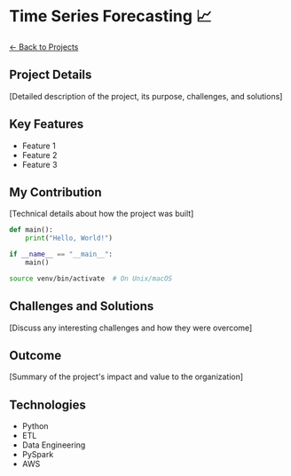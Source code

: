 # Time Series Forecasting 📈
[← Back to Projects](/projects)

## Project Details
[Detailed description of the project, its purpose, challenges, and solutions]

## Key Features
- Feature 1
- Feature 2
- Feature 3

## My Contribution
[Technical details about how the project was built]
```python
def main():
    print("Hello, World!")

if __name__ == "__main__":
    main()
```

```bash
source venv/bin/activate  # On Unix/macOS
```

## Challenges and Solutions
[Discuss any interesting challenges and how they were overcome]

## Outcome
[Summary of the project's impact and value to the organization]

## Technologies
- Python
- ETL
- Data Engineering
- PySpark
- AWS